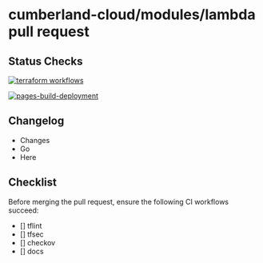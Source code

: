 # cumberland-cloud/modules/lambda pull request

## Status Checks

[![terraform workflows](https://github.com/cumberland-cloud/modules-lambda/actions/workflows/action.yaml/badge.svg)](https://github.com/cumberland-cloud/modules-lambda/actions/workflows/action.yaml)

[![pages-build-deployment](https://github.com/cumberland-cloud/modules-lambda/actions/workflows/pages/pages-build-deployment/badge.svg)](https://github.com/cumberland-cloud/modules-lambda/actions/workflows/pages/pages-build-deployment)

## Changelog
- Changes
- Go 
- Here

## Checklist
Before merging the pull request, ensure the following CI workflows succeed:

- [] tflint
- [] tfsec
- [] checkov 
- [] docs